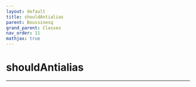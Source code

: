 ```yaml
---
layout: default
title: shouldAntialias
parent: Boussinesq
grand_parent: Classes
nav_order: 11
mathjax: true
---
```


#  shouldAntialias




---

